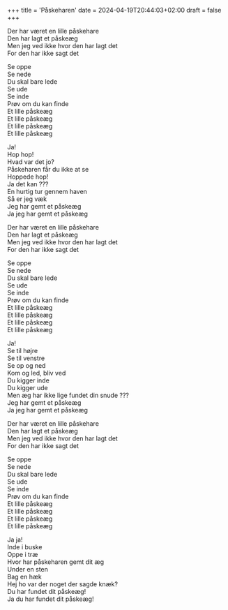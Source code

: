 +++
title = 'Påskeharen'
date = 2024-04-19T20:44:03+02:00
draft = false
+++

Der har været en lille påskehare<br />
Den har lagt et påskeæg<br />
Men jeg ved ikke hvor den har lagt det<br />
For den har ikke sagt det<br />

Se oppe<br />
Se nede<br />
Du skal bare lede<br />
Se ude<br />
Se inde<br />
Prøv om du kan finde<br />
Et lille påskeæg<br />
Et lille påskeæg<br />
Et lille påskeæg<br />
Et lille påskeæg<br />

Ja!<br />
Hop hop!<br />
Hvad var det jo?<br />
Påskeharen får du ikke at se<br />
Hoppede hop!<br />
Ja det kan ???<br />
En hurtig tur gennem haven<br />
Så er jeg væk<br />
Jeg har gemt et påskeæg<br />
Ja jeg har gemt et påskeæg<br />

Der har været en lille påskehare<br />
Den har lagt et påskeæg<br />
Men jeg ved ikke hvor den har lagt det<br />
For den har ikke sagt det<br />

Se oppe<br />
Se nede<br />
Du skal bare lede<br />
Se ude<br />
Se inde<br />
Prøv om du kan finde<br />
Et lille påskeæg<br />
Et lille påskeæg<br />
Et lille påskeæg<br />
Et lille påskeæg<br />

Ja!<br />
Se til højre<br />
Se til venstre<br />
Se op og ned<br />
Kom og led, bliv ved<br />
Du kigger inde<br />
Du kigger ude<br />
Men æg har ikke lige fundet din snude ???<br />
Jeg har gemt et påskeæg<br />
Ja jeg har gemt et påskeæg<br />

Der har været en lille påskehare<br />
Den har lagt et påskeæg<br />
Men jeg ved ikke hvor den har lagt det<br />
For den har ikke sagt det<br />

Se oppe<br />
Se nede<br />
Du skal bare lede<br />
Se ude<br />
Se inde<br />
Prøv om du kan finde<br />
Et lille påskeæg<br />
Et lille påskeæg<br />
Et lille påskeæg<br />
Et lille påskeæg<br />

Ja ja!<br />
Inde i buske<br />
Oppe i træ<br />
Hvor har påskeharen gemt dit æg<br />
Under en sten<br />
Bag en hæk<br />
Hej ho var der noget der sagde knæk?<br />
Du har fundet dit påskeæg!<br />
Ja du har fundet dit påskeæg!<br />
